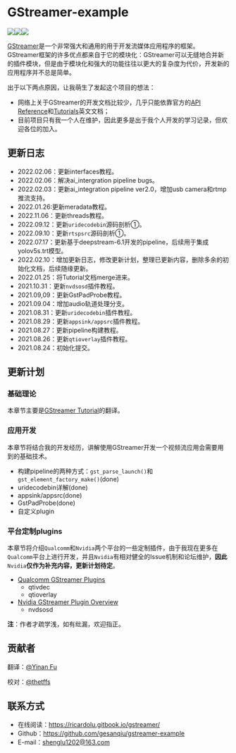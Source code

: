 # GStreamer-example

[![](https://img.shields.io/badge/Auther-@RicardoLu-red.svg)](https://github.com/gesanqiu)![](https://img.shields.io/badge/Version-2.0.0-blue.svg)[![](https://img.shields.io/github/stars/gesanqiu/gstreamer-example.svg?style=social&label=Stars)](https://github.com/gesanqiu/gstreamer-example)

[GStreamer](https://gstreamer.freedesktop.org/documentation/index.html?gi-language=c)是一个非常强大和通用的用于开发流媒体应用程序的框架。GStreamer框架的许多优点都来自于它的模块化：GStreamer可以无缝地合并新的插件模块，但是由于模块化和强大的功能往往以更大的复杂度为代价，开发新的应用程序并不总是简单。

出于以下两点原因，让我萌生了发起这个项目的想法：

- 网络上关于GStreamer的开发文档比较少，几乎只能依靠官方的[API Reference](https://gstreamer.freedesktop.org/documentation/libs.html?gi-language=c)和[Tutorials](https://gstreamer.freedesktop.org/documentation/tutorials/index.html?gi-language=c)英文文档；
- 目前项目只有我一个人在维护，因此更多是出于我个人开发的学习记录，但欢迎各位的加入。

## 更新日志

- 2022.02.06：更新interfaces教程。
- 2022.02.06：解决ai_intergration pipeline bugs。
- 2022.02.03：更新ai_integration pipeline ver2.0，增加usb camera和rtmp推流支持。
- 2022.01.26:更新meradata教程。
- 2022.11.06：更新threads教程。
- 2022.09.12：更新`uridecodebin`源码剖析①。
- 2022.09.10：更新`rtspsrc`源码剖析①。
- 2022.07.17：更新基于deepstream-6.1开发的pipeline，后续用于集成yolov5s.trt模型。
- 2022.02.10：增加更新日志，修改更新计划，整理已更新内容，删除多余的初始化文档，后续随缘更新。
- 2022.01.25：将Tutorial文档merge进来。
- 2021.10.31：更新`nvdsosd`插件教程。
- 2021.09,09：更新GstPadProbe教程。
- 2021.09.04：增加audio轨道处理分支。
- 2021.08.31：更新`uridecodebin`插件教程。
- 2021.08.29：更新`appsink/appsrc`插件教程。
- 2021.08.27：更新pipeline构建教程。
- 2021.08.26：更新`qtioverlay`插件教程。
- 2021.08.24：初始化提交。

## 更新计划‌

### 基础理论

本章节主要是[GStreamer Tutorial](https://gstreamer.freedesktop.org/documentation/tutorials/index.html?gi-language=c)的翻译。

### 应用开发

本章节将结合我的开发经历，讲解使用GStreamer开发一个视频流应用会需要用到的基础技术。

- 构建pipeline的两种方式：`gst_parse_launch()`和`gst_element_factory_make()`(done)
- uridecodebin详解(done)
- appsink/appsrc(done)
- GstPadProbe(done)
- 自定义plugin

### 平台定制plugins

本章节将介绍`Qualcomm`和`Nvidia`两个平台的一些定制插件，由于我现在更多在`Qualcomm`平台上进行开发，并且`Nvidia`有相对健全的Issue机制和论坛维护，**因此**`Nvidia`**仅作为补充内容，更新计划待定**。

- [Qualcomm GStreamer Plugins](https://developer.qualcomm.com/qualcomm-robotics-rb5-kit/software-reference-manual/application-semantics/gstreamer-plugins)
  - qtivdec
  - qtioverlay
- [Nvidia GStreamer Plugin Overview](https://docs.nvidia.com/metropolis/deepstream/dev-guide/text/DS_plugin_Intro.html)
  - nvdsosd

**注**：作者才疏学浅，如有纰漏，欢迎指正。

## 贡献者

翻译：[@Yinan Fu](https://github.com/fengxueem)

校对：[@thetffs](https://github.com/thetffs)

## 联系方式‌

- 在线阅读：https://ricardolu.gitbook.io/gstreamer/
- Github：https://github.com/gesanqiu/gstreamer-example
- E-mail：[shenglu1202@163.com](mailto:shenglu1202@163.com)
